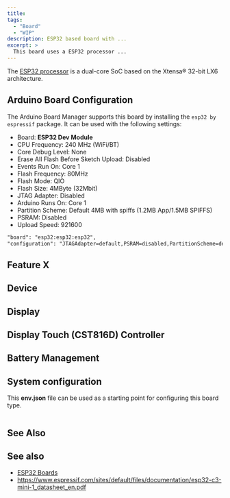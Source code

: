 ```yaml
---
title:
tags:
  - "Board"
  - "WIP"
description: ESP32 based board with ...
excerpt: >
  This board uses a ESP32 processor ...
---
```


The [ESP32 processor](index.md) is a dual-core SoC based on the Xtensa® 32-bit LX6
architecture.


## Arduino Board Configuration

The Arduino Board Manager supports this board by installing the `esp32 by espressif` package.
It can be used with the following settings:

* Board: **ESP32 Dev Module**
* CPU Frequency: 240 MHz (WiFi/BT)
* Core Debug Level: None
* Erase All Flash Before Sketch Upload: Disabled
* Events Run On: Core 1
* Flash Frequency: 80MHz
* Flash Mode: QIO
* Flash Size: 4MByte (32Mbit)
* JTAG Adapter: Disabled
* Arduino Runs On: Core 1
* Partition Scheme: Default 4MB with spiffs (1.2MB App/1.5MB SPIFFS)
* PSRAM: Disabled
* Upload Speed: 921600

```txt
"board": "esp32:esp32:esp32",
"configuration": "JTAGAdapter=default,PSRAM=disabled,PartitionScheme=default,CPUFreq=240,FlashMode=dio,FlashFreq=80,FlashSize=4M,UploadSpeed=921600,LoopCore=1,EventsCore=1,DebugLevel=none,EraseFlash=none",
```


## Feature X

## Device

## Display

## Display Touch (CST816D) Controller

## Battery Management

## System configuration

This **env.json** file can be used as a starting point for configuring this board type.

```json
```

## See Also

## See also

* [ESP32 Boards](/boards/esp32/index.md)
* <https://www.espressif.com/sites/default/files/documentation/esp32-c3-mini-1_datasheet_en.pdf>
